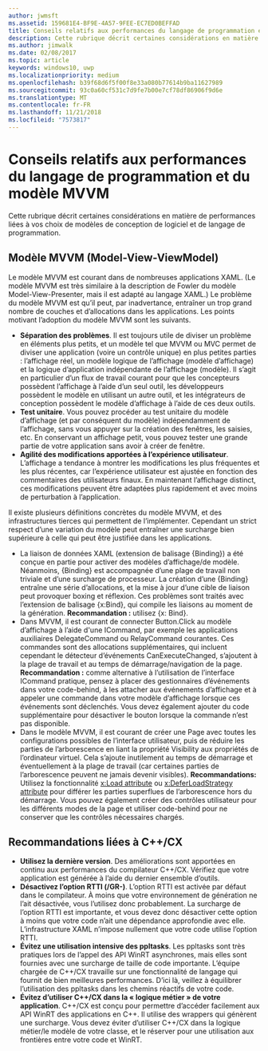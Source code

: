 ```yaml
---
author: jwmsft
ms.assetid: 159681E4-BF9E-4A57-9FEE-EC7ED0BEFFAD
title: Conseils relatifs aux performances du langage de programmation et du modèleMVVM
description: Cette rubrique décrit certaines considérations en matière de performances liées à vos choix de modèles de conception de logiciel et de langage de programmation.
ms.author: jimwalk
ms.date: 02/08/2017
ms.topic: article
keywords: windows10, uwp
ms.localizationpriority: medium
ms.openlocfilehash: b39f68d6f5f00f8e33a080b77614b9ba11627989
ms.sourcegitcommit: 93c0a60cf531c7d9fe7b00e7cf78df86906f9d6e
ms.translationtype: MT
ms.contentlocale: fr-FR
ms.lasthandoff: 11/21/2018
ms.locfileid: "7573817"
---
```

# <a name="mvvm-and-language-performance-tips"></a>Conseils relatifs aux performances du langage de programmation et du modèle MVVM


Cette rubrique décrit certaines considérations en matière de performances liées à vos choix de modèles de conception de logiciel et de langage de programmation.

## <a name="the-model-view-viewmodel-mvvm-pattern"></a>Modèle MVVM (Model-View-ViewModel)

Le modèle MVVM est courant dans de nombreuses applications XAML. (Le modèle MVVM est très similaire à la description de Fowler du modèle Model-View-Presenter, mais il est adapté au langage XAML.) Le problème du modèle MVVM est qu’il peut, par inadvertance, entraîner un trop grand nombre de couches et d’allocations dans les applications. Les points motivant l’adoption du modèle MVVM sont les suivants.

-   **Séparation des problèmes**. Il est toujours utile de diviser un problème en éléments plus petits, et un modèle tel que MVVM ou MVC permet de diviser une application (voire un contrôle unique) en plus petites parties : l’affichage réel, un modèle logique de l’affichage (modèle d’affichage) et la logique d’application indépendante de l’affichage (modèle). Il s’agit en particulier d’un flux de travail courant pour que les concepteurs possèdent l’affichage à l’aide d’un seul outil, les développeurs possèdent le modèle en utilisant un autre outil, et les intégrateurs de conception possèdent le modèle d’affichage à l’aide de ces deux outils.
-   **Test unitaire**. Vous pouvez procéder au test unitaire du modèle d’affichage (et par conséquent du modèle) indépendamment de l’affichage, sans vous appuyer sur la création des fenêtres, les saisies, etc. En conservant un affichage petit, vous pouvez tester une grande partie de votre application sans avoir à créer de fenêtre.
-   **Agilité des modifications apportées à l’expérience utilisateur**. L’affichage a tendance à montrer les modifications les plus fréquentes et les plus récentes, car l’expérience utilisateur est ajustée en fonction des commentaires des utilisateurs finaux. En maintenant l’affichage distinct, ces modifications peuvent être adaptées plus rapidement et avec moins de perturbation à l’application.

Il existe plusieurs définitions concrètes du modèle MVVM, et des infrastructures tierces qui permettent de l’implémenter. Cependant un strict respect d’une variation du modèle peut entraîner une surcharge bien supérieure à celle qui peut être justifiée dans les applications.

-   La liaison de données XAML (extension de balisage {Binding}) a été conçue en partie pour activer des modèles d’affichage/de modèle. Néanmoins, {Binding} est accompagnée d’une plage de travail non triviale et d’une surcharge de processeur. La création d’une {Binding} entraîne une série d’allocations, et la mise à jour d’une cible de liaison peut provoquer boxing et réflexion. Ces problèmes sont traités avec l’extension de balisage {x:Bind}, qui compile les liaisons au moment de la génération. **Recommandation :** utilisez {x: Bind}.
-   Dans MVVM, il est courant de connecter Button.Click au modèle d’affichage à l’aide d'une ICommand, par exemple les applications auxiliaires DelegateCommand ou RelayCommand courantes. Ces commandes sont des allocations supplémentaires, qui incluent cependant le détecteur d’événements CanExecuteChanged, s’ajoutent à la plage de travail et au temps de démarrage/navigation de la page. **Recommandation :** comme alternative à l’utilisation de l’interface ICommand pratique, pensez à placer des gestionnaires d’événements dans votre code-behind, à les attacher aux événements d’affichage et à appeler une commande dans votre modèle d’affichage lorsque ces événements sont déclenchés. Vous devez également ajouter du code supplémentaire pour désactiver le bouton lorsque la commande n’est pas disponible.
-   Dans le modèle MVVM, il est courant de créer une Page avec toutes les configurations possibles de l’interface utilisateur, puis de réduire les parties de l’arborescence en liant la propriété Visibility aux propriétés de l’ordinateur virtuel. Cela s’ajoute inutilement au temps de démarrage et éventuellement à la plage de travail (car certaines parties de l’arborescence peuvent ne jamais devenir visibles). **Recommandations:** Utilisez la fonctionnalité [x:Load attribute](../xaml-platform/x-load-attribute.md) ou [x:DeferLoadStrategy attribute](../xaml-platform/x-deferloadstrategy-attribute.md) pour différer les parties superflues de l’arborescence hors du démarrage. Vous pouvez également créer des contrôles utilisateur pour les différents modes de la page et utiliser code-behind pour ne conserver que les contrôles nécessaires chargés.

## <a name="ccx-recommendations"></a>Recommandations liées à C++/CX

-   **Utilisez la dernière version**. Des améliorations sont apportées en continu aux performances du compilateur C++/CX. Vérifiez que votre application est générée à l’aide du dernier ensemble d’outils.
-   **Désactivez l’option RTTI (/GR-)**. L’option RTTI est activée par défaut dans le compilateur. À moins que votre environnement de génération ne l’ait désactivée, vous l’utilisez donc probablement. La surcharge de l’option RTTI est importante, et vous devez donc désactiver cette option à moins que votre code n’ait une dépendance approfondie avec elle. L’infrastructure XAML n’impose nullement que votre code utilise l’option RTTI.
-   **Évitez une utilisation intensive des ppltasks**. Les ppltasks sont très pratiques lors de l’appel des API WinRT asynchrones, mais elles sont fournies avec une surcharge de taille de code importante. L’équipe chargée de C++/CX travaille sur une fonctionnalité de langage qui fournit de bien meilleures performances. D’ici là, veillez à équilibrer l’utilisation des ppltasks dans les chemins réactifs de votre code.
-   **Évitez d’utiliser C++/CX dans la « logique métier » de votre application**. C++/CX est conçu pour permettre d’accéder facilement aux API WinRT des applications en C++. Il utilise des wrappers qui génèrent une surcharge. Vous devez éviter d’utiliser C++/CX dans la logique métier/le modèle de votre classe, et le réserver pour une utilisation aux frontières entre votre code et WinRT.